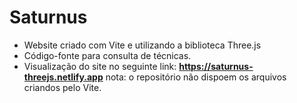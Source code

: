 # Saturnus
- Website criado com Vite e utilizando a biblioteca Three.js<br>
- Código-fonte para consulta de técnicas.<br>
- Visualização do site no seguinte link: <strong>https://saturnus-threejs.netlify.app</strong>
nota: o repositório não dispoem os arquivos criandos pelo Vite.
